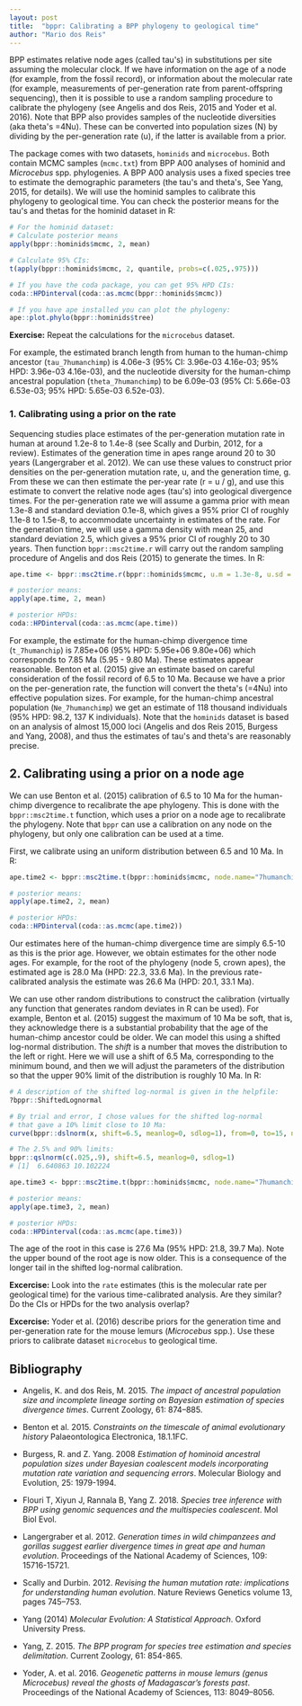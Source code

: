 ```yaml
---
layout: post
title:  "bppr: Calibrating a BPP phylogeny to geological time"
author: "Mario dos Reis"
---
```


BPP estimates relative node ages (called tau's) in substitutions per site assuming the molecular clock. If we have information on the age of a node (for example, from the fossil record), or information about the molecular rate (for example, measurements of per-generation rate from parent-offspring sequencing), then it is possible to use a random sampling procedure to calibrate the phylogeny (see Angelis and dos Reis, 2015 and Yoder et al. 2016). Note that BPP also provides samples of the nucleotide diversities (aka theta's =4Nu). These can be converted into population sizes (N) by dividing by the per-generation rate (u), if the latter is available from a prior.

The package comes with two datasets, `hominids` and `microcebus`. Both contain MCMC samples (`mcmc.txt`) from BPP A00 analyses of hominid and _Microcebus_ spp. phylogenies. A BPP A00 analysis uses a fixed species tree to estimate the demographic parameters (the tau's and theta's, See Yang, 2015, for details). We will use the hominid samples to calibrate this phylogeny to geological time. You can check the posterior means for the tau's and thetas for the hominid dataset in R:

```R
# For the hominid dataset:
# Calculate posterior means
apply(bppr::hominids$mcmc, 2, mean)

# Calculate 95% CIs:
t(apply(bppr::hominids$mcmc, 2, quantile, probs=c(.025,.975)))

# If you have the coda package, you can get 95% HPD CIs:
coda::HPDinterval(coda::as.mcmc(bppr::hominids$mcmc))

# If you have ape installed you can plot the phylogeny:
ape::plot.phylo(bppr::hominids$tree)

```
**Exercise:** Repeat the calculations for the `microcebus` dataset.

For example, the estimated branch length from human to the human-chimp ancestor (`tau_7humanchimp`) is 4.06e-3 (95% CI: 3.96e-03  4.16e-03; 95% HPD: 3.96e-03  4.16e-03), and the nucleotide diversity for the human-chimp ancestral population (`theta_7humanchimp`) to be 6.09e-03 (95% CI: 5.66e-03  6.53e-03; 95% HPD: 5.65e-03  6.52e-03).

### 1. Calibrating using a prior on the rate

Sequencing studies place estimates of the per-generation mutation rate in human at around 1.2e-8 to 1.4e-8 (see Scally and Durbin, 2012, for a review). Estimates of the generation time in apes range around 20 to 30 years (Langergraber et al. 2012). We can use these values to construct prior densities on the per-generation mutation rate, u, and the generation time, g. From these we can then estimate the per-year rate (r = u / g), and use this estimate to convert the relative node ages (tau's) into geological divergence times. For the per-generation rate we will assume a gamma prior with mean 1.3e-8 and standard deviation 0.1e-8, which gives a 95% prior CI of roughly 1.1e-8 to 1.5e-8, to accommodate uncertainty in estimates of the rate. For the generation time, we will use a gamma density with mean 25, and standard deviation 2.5, which gives a 95% prior CI of roughly 20 to 30 years. Then function `bppr::msc2time.r` will carry out the random sampling procedure of Angelis and dos Reis (2015) to generate the times. In R:

```R
ape.time <- bppr::msc2time.r(bppr::hominids$mcmc, u.m = 1.3e-8, u.sd = .1e-8, g.m = 25, g.sd = 2.5)

# posterior means:
apply(ape.time, 2, mean)

# posterior HPDs:
coda::HPDinterval(coda::as.mcmc(ape.time))
```

For example, the estimate for the human-chimp divergence time (`t_7humanchip`) is 7.85e+06 (95% HPD: 5.95e+06 9.80e+06) which corresponds to 7.85 Ma (5.95 - 9.80 Ma). These estimates appear reasonable. Benton et al. (2015) give an estimate based on careful consideration of the fossil record of 6.5 to 10 Ma. Because we have a prior on the per-generation rate, the function will convert the theta's (=4Nu) into effective population sizes. For example, for the human-chimp ancestral population (`Ne_7humanchimp`) we get an estimate of 118 thousand individuals (95% HPD: 98.2, 137 K individuals). Note that the `hominids` dataset is based on an analysis of almost 15,000 loci (Angelis and dos Reis 2015, Burgess and Yang, 2008), and thus the estimates of tau's and theta's are reasonably precise.

## 2. Calibrating using a prior on a node age

We can use Benton et al. (2015) calibration of 6.5 to 10 Ma for the human-chimp divergence to recalibrate the ape phylogeny. This is done with the `bppr::msc2time.t` function, which uses a prior on a node age to recalibrate the phylogeny. Note that `bppr` can use a calibration on any node on the phylogeny, but only one calibration can be used at a time.

First, we calibrate using an uniform distribution between 6.5 and 10 Ma. In R:

```R
ape.time2 <- bppr::msc2time.t(bppr::hominids$mcmc, node.name="7humanchimp", calf=runif, min=6.5, max=10)

# posterior means:
apply(ape.time2, 2, mean)

# posterior HPDs:
coda::HPDinterval(coda::as.mcmc(ape.time2))
```

Our estimates here of the human-chimp divergence time are simply 6.5-10 as this is the prior age. However, we obtain estimates for the other node ages. For example, for the root of the phylogeny (node 5, crown apes), the estimated age is 28.0 Ma (HPD: 22.3, 33.6 Ma). In the previous rate-calibrated analysis the estimate was 26.6 Ma (HPD: 20.1, 33.1 Ma).

We can use other random distributions to construct the calibration (virtually any function that generates random deviates in R can be used). For example, Benton et al. (2015) suggest the maximum of 10 Ma be soft, that is, they acknowledge there is a substantial probability that the age of the human-chimp ancestor could be older. We can model this using a shifted log-normal distribution. The _shift_ is a number that moves the distribution to the left or right. Here we will use a shift of 6.5 Ma, corresponding to the minimum bound, and then we will adjust the parameters of the distribution so that the upper 90% limit of the distribution is roughly 10 Ma. In R:

```R
# A description of the shifted log-normal is given in the helpfile:
?bppr::ShiftedLognormal

# By trial and error, I chose values for the shifted log-normal
# that gave a 10% limit close to 10 Ma:
curve(bppr::dslnorm(x, shift=6.5, meanlog=0, sdlog=1), from=0, to=15, n=1e3)

# The 2.5% and 90% limits:
bppr::qslnorm(c(.025,.9), shift=6.5, meanlog=0, sdlog=1)
# [1]  6.640863 10.102224

ape.time3 <- bppr::msc2time.t(bppr::hominids$mcmc, node.name="7humanchimp", calf=bppr::rslnorm, shift=6.5, meanlog=0, sdlog=1)

# posterior means:
apply(ape.time3, 2, mean)

# posterior HPDs:
coda::HPDinterval(coda::as.mcmc(ape.time3))
```

The age of the root in this case is 27.6 Ma (95% HPD: 21.8, 39.7 Ma). Note the upper bound of the root age is now older. This is a consequence of the longer tail in the shifted log-normal calibration.

**Excercise:** Look into the `rate` estimates (this is the molecular rate per geological time) for the various time-calibrated analysis. Are they similar? Do the CIs or HPDs for the two analysis overlap?

**Excercise:** Yoder et al. (2016) describe priors for the generation time and per-generation rate for the mouse lemurs (_Microcebus_ spp.). Use these priors to calibrate dataset `microcebus` to geological time.

## Bibliography

* Angelis, K. and dos Reis, M. 2015. _The impact of ancestral population size and incomplete lineage sorting on Bayesian estimation of species divergence times_. Current Zoology, 61: 874–885.

* Benton et al. 2015. _Constraints on the timescale of animal evolutionary history_ Palaeontologica Electronica, 18.1.1FC.

* Burgess, R. and Z. Yang. 2008 _Estimation of hominoid ancestral population sizes under Bayesian coalescent models incorporating mutation rate variation and sequencing errors_. Molecular Biology and Evolution, 25: 1979-1994.

* Flouri T, Xiyun J, Rannala B, Yang Z. 2018. _Species tree inference with BPP using genomic sequences and the multispecies coalescent_. Mol Biol Evol.

* Langergraber et al. 2012. _Generation times in wild chimpanzees and gorillas suggest earlier divergence times in great ape and human evolution_. Proceedings of the National Academy of Sciences, 109: 15716-15721.

* Scally and Durbin. 2012. _Revising the human mutation rate: implications for understanding human evolution_. Nature Reviews Genetics volume 13, pages 745–753.

* Yang (2014) _Molecular Evolution: A Statistical Approach_. Oxford University Press.

* Yang, Z. 2015. _The BPP program for species tree estimation and species delimitation_. Current Zoology, 61: 854-865.

* Yoder, A. et al. 2016. _Geogenetic patterns in mouse lemurs (genus Microcebus) reveal the ghosts of Madagascar’s forests past_. Proceedings of the National Academy of Sciences, 113: 8049–8056.
